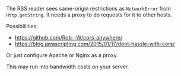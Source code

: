 The RSS reader sees same-origin restrictions as `NetworkError` from `Http.getString`. It needs a proxy to do requests for it to other hosts.

Possiblilities:

* https://github.com/Rob--W/cors-anywhere/
* https://blog.javascripting.com/2015/01/17/dont-hassle-with-cors/

Or just configure Apache or Nginx as a proxy. 

This may run into bandwidth costs on your server.
